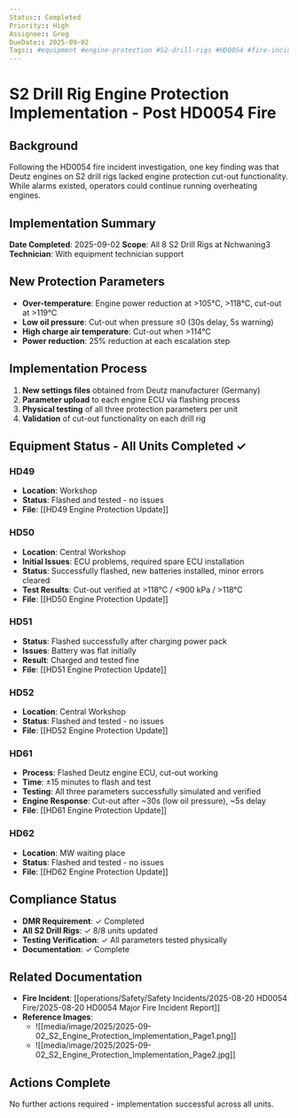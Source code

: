 ```yaml
---
Status:: Completed
Priority:: High  
Assignee:: Greg
DueDate:: 2025-09-02
Tags:: #equipment #engine-protection #S2-drill-rigs #HD0054 #fire-incident #deutz #DMR #site/Nchwaning3 #year/2025
---
```


# S2 Drill Rig Engine Protection Implementation - Post HD0054 Fire

## Background
Following the HD0054 fire incident investigation, one key finding was that Deutz engines on S2 drill rigs lacked engine protection cut-out functionality. While alarms existed, operators could continue running overheating engines.

## Implementation Summary
**Date Completed**: 2025-09-02
**Scope**: All 8 S2 Drill Rigs at Nchwaning3
**Technician**: With equipment technician support

## New Protection Parameters
- **Over-temperature**: Engine power reduction at >105°C, >118°C, cut-out at >119°C
- **Low oil pressure**: Cut-out when pressure ≤0 (30s delay, 5s warning)  
- **High charge air temperature**: Cut-out when >114°C
- **Power reduction**: 25% reduction at each escalation step

## Implementation Process
1. **New settings files** obtained from Deutz manufacturer (Germany)
2. **Parameter upload** to each engine ECU via flashing process
3. **Physical testing** of all three protection parameters per unit
4. **Validation** of cut-out functionality on each drill rig

## Equipment Status - All Units Completed ✓

### HD49
- **Location**: Workshop
- **Status**: Flashed and tested - no issues
- **File**: [[HD49 Engine Protection Update]]

### HD50  
- **Location**: Central Workshop
- **Initial Issues**: ECU problems, required spare ECU installation
- **Status**: Successfully flashed, new batteries installed, minor errors cleared
- **Test Results**: Cut-out verified at >118°C / <900 kPa / >118°C
- **File**: [[HD50 Engine Protection Update]]

### HD51
- **Status**: Flashed successfully after charging power pack
- **Issues**: Battery was flat initially
- **Result**: Charged and tested fine
- **File**: [[HD51 Engine Protection Update]]

### HD52
- **Location**: Central Workshop  
- **Status**: Flashed and tested - no issues
- **File**: [[HD52 Engine Protection Update]]

### HD61
- **Process**: Flashed Deutz engine ECU, cut-out working
- **Time**: ±15 minutes to flash and test
- **Testing**: All three parameters successfully simulated and verified
- **Engine Response**: Cut-out after ~30s (low oil pressure), ~5s delay
- **File**: [[HD61 Engine Protection Update]]

### HD62
- **Location**: MW waiting place
- **Status**: Flashed and tested - no issues  
- **File**: [[HD62 Engine Protection Update]]

## Compliance Status
- **DMR Requirement**: ✓ Completed
- **All S2 Drill Rigs**: ✓ 8/8 units updated
- **Testing Verification**: ✓ All parameters tested physically
- **Documentation**: ✓ Complete

## Related Documentation
- **Fire Incident**: [[operations/Safety/Safety Incidents/2025-08-20 HD0054 Fire/2025-08-20 HD0054 Major Fire Incident Report]]
- **Reference Images**: 
  - ![[media/image/2025/2025-09-02_S2_Engine_Protection_Implementation_Page1.png]]
  - ![[media/image/2025/2025-09-02_S2_Engine_Protection_Implementation_Page2.jpg]]

## Actions Complete
No further actions required - implementation successful across all units.